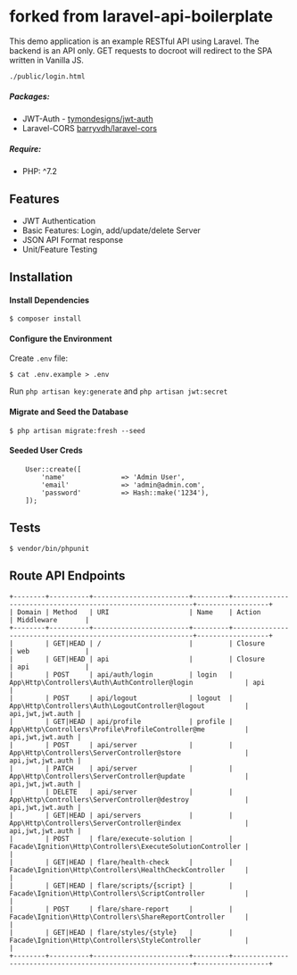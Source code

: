 # forked from laravel-api-boilerplate

This demo application is an example RESTful API using Laravel. The backend is an API only. GET
requests to docroot will redirect to the SPA written in Vanilla JS.

```
./public/login.html
```

##### Packages:

-   JWT-Auth - [tymondesigns/jwt-auth](https://github.com/tymondesigns/jwt-auth)
-   Laravel-CORS [barryvdh/laravel-cors](http://github.com/barryvdh/laravel-cors)

##### Require:

-   PHP: ^7.2

## Features

-   JWT Authentication
-   Basic Features: Login, add/update/delete Server
-   JSON API Format response
-   Unit/Feature Testing

## Installation

#### Install Dependencies

```
$ composer install
```

#### Configure the Environment

Create `.env` file:

```
$ cat .env.example > .env
```

Run `php artisan key:generate` and `php artisan jwt:secret`

#### Migrate and Seed the Database

```
$ php artisan migrate:fresh --seed
```

#### Seeded User Creds

```
    User::create([
        'name'              => 'Admin User',
        'email'             => 'admin@admin.com',
        'password'          => Hash::make('1234'),
    ]);
```

## Tests

```
$ vendor/bin/phpunit
```

## Route API Endpoints

<!-- prettier-ignore -->
```
+--------+----------+------------------------+---------+------------------------------------------------------------+------------------+
| Domain | Method   | URI                    | Name    | Action                                                     | Middleware       |
+--------+----------+------------------------+---------+------------------------------------------------------------+------------------+
|        | GET|HEAD | /                      |         | Closure                                                    | web              |
|        | GET|HEAD | api                    |         | Closure                                                    | api              |
|        | POST     | api/auth/login         | login   | App\Http\Controllers\Auth\AuthController@login             | api              |
|        | POST     | api/logout             | logout  | App\Http\Controllers\Auth\LogoutController@logout          | api,jwt,jwt.auth |
|        | GET|HEAD | api/profile            | profile | App\Http\Controllers\Profile\ProfileController@me          | api,jwt,jwt.auth |
|        | POST     | api/server             |         | App\Http\Controllers\ServerController@store                | api,jwt,jwt.auth |
|        | PATCH    | api/server             |         | App\Http\Controllers\ServerController@update               | api,jwt,jwt.auth |
|        | DELETE   | api/server             |         | App\Http\Controllers\ServerController@destroy              | api,jwt,jwt.auth |
|        | GET|HEAD | api/servers            |         | App\Http\Controllers\ServerController@index                | api,jwt,jwt.auth |
|        | POST     | flare/execute-solution |         | Facade\Ignition\Http\Controllers\ExecuteSolutionController |                  |
|        | GET|HEAD | flare/health-check     |         | Facade\Ignition\Http\Controllers\HealthCheckController     |                  |
|        | GET|HEAD | flare/scripts/{script} |         | Facade\Ignition\Http\Controllers\ScriptController          |                  |
|        | POST     | flare/share-report     |         | Facade\Ignition\Http\Controllers\ShareReportController     |                  |
|        | GET|HEAD | flare/styles/{style}   |         | Facade\Ignition\Http\Controllers\StyleController           |                  |
+--------+----------+------------------------+---------+------------------------------------------------------------+------------------+
